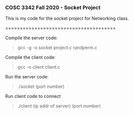 ### COSC 3342 Fall 2020 - Socket Project

This is my code for the socket project for Networking class.

======================================

Compile the server code:
> gcc -g -o socket project.c randperm.c

Compile the client code:
> gcc -o client client.c

Run the server code:
> ./socket (port number)

Run client code to connect
> ./client (ip addr of server) (port number)